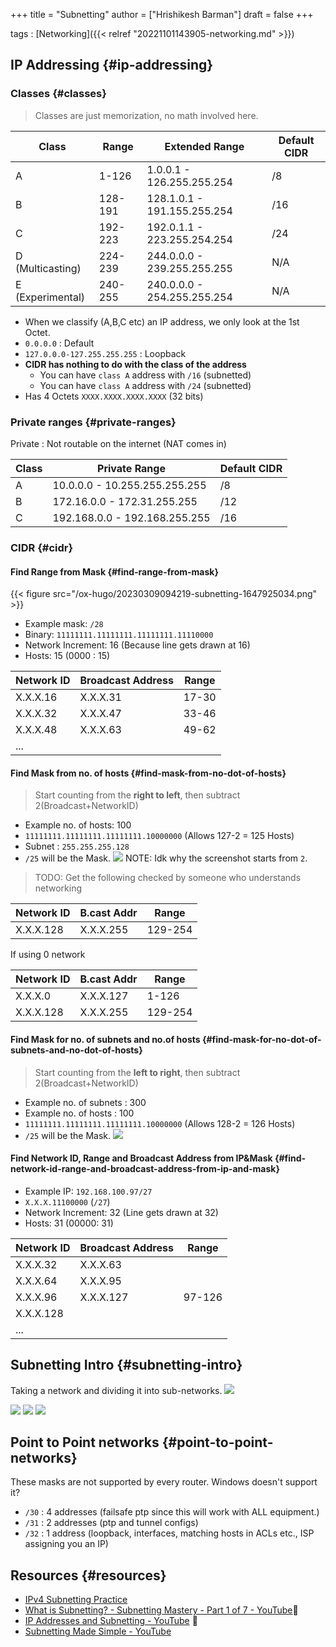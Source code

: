 +++
title = "Subnetting"
author = ["Hrishikesh Barman"]
draft = false
+++

tags
: [Networking]({{< relref "20221101143905-networking.md" >}})


## IP Addressing {#ip-addressing}


### Classes {#classes}

<div class="warning small-text">

> Classes are just memorization, no math involved here.
</div>

| Class            | Range   | Extended Range              | Default CIDR |
|------------------|---------|-----------------------------|--------------|
| A                | 1-126   | 1.0.0.1 - 126.255.255.254   | /8           |
| B                | 128-191 | 128.1.0.1 - 191.155.255.254 | /16          |
| C                | 192-223 | 192.0.1.1 - 223.255.254.254 | /24          |
| D (Multicasting) | 224-239 | 244.0.0.0 - 239.255.255.255 | N/A          |
| E (Experimental) | 240-255 | 240.0.0.0 - 254.255.255.254 | N/A          |

-   When we classify (A,B,C etc) an IP address, we only look at the 1st Octet.
-   `0.0.0.0` : Default
-   `127.0.0.0-127.255.255.255` : Loopback
-   **CIDR has nothing to do with the class of the address**
    -   You can have `class A` address with `/16` (subnetted)
    -   You can have `class A` address with `/24` (subnetted)
-   Has 4 Octets `XXXX.XXXX.XXXX.XXXX` (32 bits)


### Private ranges {#private-ranges}

Private : Not routable on the internet (NAT comes in)

| Class | Private Range                 | Default CIDR |
|-------|-------------------------------|--------------|
| A     | 10.0.0.0 - 10.255.255.255.255 | /8           |
| B     | 172.16.0.0 - 172.31.255.255   | /12          |
| C     | 192.168.0.0 - 192.168.255.255 | /16          |


### CIDR {#cidr}


#### Find Range from Mask {#find-range-from-mask}

{{< figure src="/ox-hugo/20230309094219-subnetting-1647925034.png" >}}

-   Example mask: `/28`
-   Binary: `11111111.11111111.11111111.11110000`
-   Network Increment: 16 (Because line gets drawn at 16)
-   Hosts: 15 (0000 : 15)

| Network ID | Broadcast Address | Range |
|------------|-------------------|-------|
| X.X.X.16   | X.X.X.31          | 17-30 |
| X.X.X.32   | X.X.X.47          | 33-46 |
| X.X.X.48   | X.X.X.63          | 49-62 |
| ...        |                   |       |


#### Find Mask from no. of hosts {#find-mask-from-no-dot-of-hosts}

<div class="warning small-text">

> Start counting from the **right to left**, then subtract 2(Broadcast+NetworkID)
</div>

-   Example no. of hosts: 100
-   `11111111.11111111.11111111.10000000` (Allows 127-2 = 125 Hosts)
-   Subnet : `255.255.255.128`
-   `/25` will be the Mask.
    ![](/ox-hugo/20230309094219-subnetting-1569766241.png)
    NOTE: Idk why the screenshot starts from `2`.

<div class="warning small-text">

> TODO: Get the following checked by someone who understands networking
</div>

| Network ID | B.cast Addr | Range   |
|------------|-------------|---------|
| X.X.X.128  | X.X.X.255   | 129-254 |

If using 0 network

| Network ID | B.cast Addr | Range   |
|------------|-------------|---------|
| X.X.X.0    | X.X.X.127   | 1-126   |
| X.X.X.128  | X.X.X.255   | 129-254 |


#### Find Mask for no. of subnets and no.of hosts {#find-mask-for-no-dot-of-subnets-and-no-dot-of-hosts}

<div class="warning small-text">

> Start counting from the **left to right**, then subtract 2(Broadcast+NetworkID)
</div>

-   Example no. of subnets : 300
-   Example no. of hosts : 100
-   `11111111.11111111.11111111.10000000` (Allows 128-2 = 126 Hosts)
-   `/25` will be the Mask.
    ![](/ox-hugo/20230309094219-subnetting-1620585000.png)


#### Find Network ID, Range and Broadcast Address from IP&amp;Mask {#find-network-id-range-and-broadcast-address-from-ip-and-mask}

-   Example IP:  `192.168.100.97/27`
-   `X.X.X.11100000` (`/27`)
-   Network Increment: 32 (Line gets drawn at 32)
-   Hosts: 31 (00000: 31)

| Network ID | Broadcast Address | Range  |
|------------|-------------------|--------|
| X.X.X.32   | X.X.X.63          |        |
| X.X.X.64   | X.X.X.95          |        |
| X.X.X.96   | X.X.X.127         | 97-126 |
| X.X.X.128  |                   |        |
| ...        |                   |        |


## Subnetting Intro {#subnetting-intro}

Taking a network and dividing it into sub-networks.
![](/ox-hugo/20230309094219-subnetting-421121918.png)

![](/ox-hugo/20230309094219-subnetting-384419567.png)
![](/ox-hugo/20230309094219-subnetting-1724679547.png)
![](/ox-hugo/20230309094219-subnetting-1903745659.png)


## Point to Point networks {#point-to-point-networks}

These masks are not supported by every router. Windows doesn't support it?

-   `/30` : 4 addresses (failsafe ptp since this will work with ALL equipment.)
-   `/31` : 2 addresses (ptp and tunnel configs)
-   `/32` : 1 address (loopback, interfaces, matching hosts in ACLs etc., ISP assigning you an IP)


## Resources {#resources}

-   [IPv4 Subnetting Practice](https://subnetipv4.com/)
-   [What is Subnetting? - Subnetting Mastery - Part 1 of 7 - YouTube](https://www.youtube.com/watch?v=BWZ-MHIhqjM&list=PLIFyRwBY_4bQUE4IB5c4VPRyDoLgOdExE)🌟
-   [IP Addresses and Subnetting - YouTube](https://www.youtube.com/watch?v=rs39FWDhzDs) 🌟
-   [Subnetting Made Simple - YouTube](https://www.youtube.com/watch?v=nFYilGQ-p-8)
